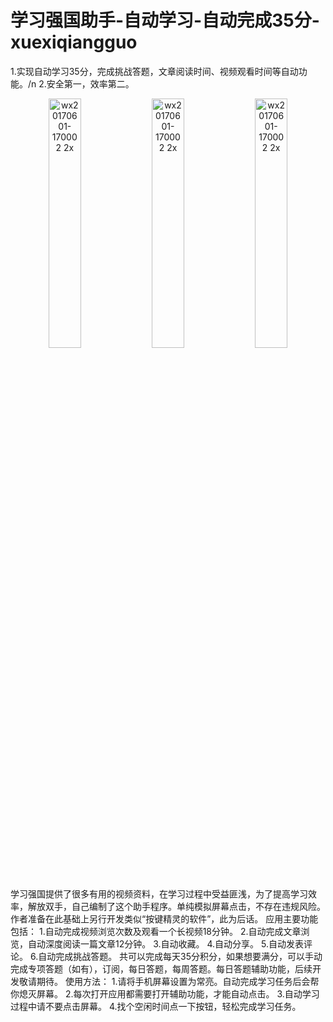 # 学习强国助手-自动学习-自动完成35分-xuexiqiangguo

1.实现自动学习35分，完成挑战答题，文章阅读时间、视频观看时间等自动功能。/n
2.安全第一，效率第二。


<p align="center">
<img width=32% alt="wx20170601-170002 2x" src="https://user-images.githubusercontent.com/9360037/48965804-0a1a6100-efff-11e8-8ae8-00baa290b088.png"> <img width=32% alt="wx20170601-170002 2x" src="https://user-images.githubusercontent.com/9360037/48965802-0a1a6100-efff-11e8-8d56-54cb2a17bdd9.png"> <img width=32% alt="wx20170601-170002 2x" src="https://user-images.githubusercontent.com/9360037/48965844-ea376d00-efff-11e8-8802-6f48680ee78a.png">
</p>

学习强国提供了很多有用的视频资料，在学习过程中受益匪浅，为了提高学习效率，解放双手，自己编制了这个助手程序。单纯模拟屏幕点击，不存在违规风险。作者准备在此基础上另行开发类似“按键精灵的软件”，此为后话。
应用主要功能包括：
1.自动完成视频浏览次数及观看一个长视频18分钟。
2.自动完成文章浏览，自动深度阅读一篇文章12分钟。
3.自动收藏。
4.自动分享。
5.自动发表评论。
6.自动完成挑战答题。
共可以完成每天35分积分，如果想要满分，可以手动完成专项答题（如有），订阅，每日答题，每周答题。每日答题辅助功能，后续开发敬请期待。
使用方法：
1.请将手机屏幕设置为常亮。自动完成学习任务后会帮你熄灭屏幕。
2.每次打开应用都需要打开辅助功能，才能自动点击。
3.自动学习过程中请不要点击屏幕。
4.找个空闲时间点一下按钮，轻松完成学习任务。
